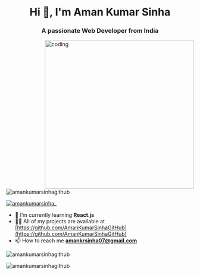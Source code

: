 <h1 align="center">Hi 👋, I'm Aman Kumar Sinha</h1>
<h3 align="center">A passionate Web Developer from India</h3>

<img
  align="right"
  alt="coding"
  width="400px"
  src="https://camo.githubusercontent.com/c1dcb74cc1c1835b1d716f5051499a2814c683c806b15f04b0eba492863703e9/68747470733a2f2f63646e2e6472696262626c652e636f6d2f75736572732f3733303730332f73637265656e73686f74732f363538313234332f6176656e746f2e676966"
/>

<p align="left">
  <img
    src="https://komarev.com/ghpvc/?username=amankumarsinhagithub&label=Profile%20views&color=0e75b6&style=flat"
    alt="amankumarsinhagithub"
  />
</p>

<p align="left">
  <a href="https://twitter.com/amankumarsinha_" target="blank"
    ><img
      src="https://img.shields.io/twitter/follow/amankumarsinha_?logo=twitter&style=for-the-badge"
      alt="amankumarsinha_"
  /></a>
</p>

- 🌱 I’m currently learning **React.js** 
- 👨‍💻 All of my projects are available
at
[https://github.com/AmanKumarSinhaGitHub](https://github.com/AmanKumarSinhaGitHub)
- 📫 How to reach me **amankrsinha07@gmail.com**


<p>
  <img
    align="center"
    src="https://github-readme-stats.vercel.app/api/top-langs?username=amankumarsinhagithub&show_icons=true&locale=en&layout=compact"
    alt="amankumarsinhagithub"
  />
</p>



<p>
  <img
    align="center"
    src="https://github-readme-streak-stats.herokuapp.com/?user=amankumarsinhagithub&"
    alt="amankumarsinhagithub"
  />
</p>
